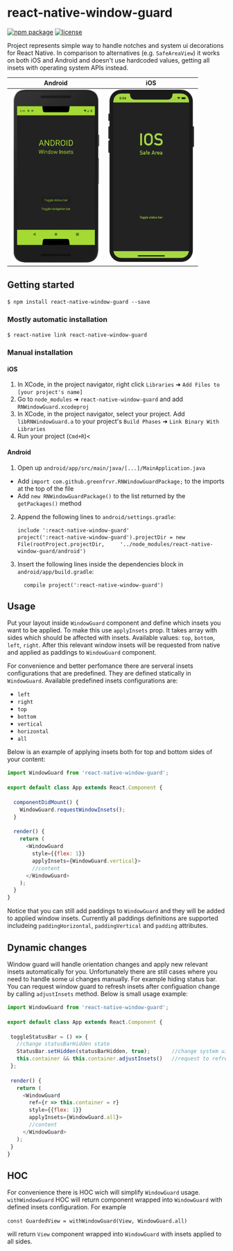 # react-native-window-guard

[![npm package](https://img.shields.io/github/package-json/v/greenfrvr/react-native-window-guard.svg)](https://www.npmjs.com/package/react-native-window-guard)
[![license](https://img.shields.io/github/license/greenfrvr/react-native-window-guard.svg)](https://github.com/greenfrvr/react-native-window-guard/blob/master/LICENSE)


Project represents simple way to handle notches and system ui decorations for React Native. In comparison to alternatives (e.g. `SafeAreaView`) it works on both iOS and Android and doesn't use hardcoded values, getting all insets with operating system APIs instead.

Android             |  iOS
:-------------------------:|:-------------------------:
<img src="https://github.com/greenfrvr/react-native-window-guard/blob/master/example/snapshot_android.png" height=400/>  |  <img src="https://github.com/greenfrvr/react-native-window-guard/blob/master/example/snapshot_ios.png" height=400/>

## Getting started

`$ npm install react-native-window-guard --save`

### Mostly automatic installation

`$ react-native link react-native-window-guard`

### Manual installation


#### iOS

1. In XCode, in the project navigator, right click `Libraries` ➜ `Add Files to [your project's name]`
2. Go to `node_modules` ➜ `react-native-window-guard` and add `RNWindowGuard.xcodeproj`
3. In XCode, in the project navigator, select your project. Add `libRNWindowGuard.a` to your project's `Build Phases` ➜ `Link Binary With Libraries`
4. Run your project (`Cmd+R`)<

#### Android

1. Open up `android/app/src/main/java/[...]/MainApplication.java`
  - Add `import com.github.greenfrvr.RNWindowGuardPackage;` to the imports at the top of the file
  - Add `new RNWindowGuardPackage()` to the list returned by the `getPackages()` method
2. Append the following lines to `android/settings.gradle`:
  	```
  	include ':react-native-window-guard'
  	project(':react-native-window-guard').projectDir = new File(rootProject.projectDir, 	'../node_modules/react-native-window-guard/android')
  	```
3. Insert the following lines inside the dependencies block in `android/app/build.gradle`:
  	```
      compile project(':react-native-window-guard')
  	```


## Usage
Put your layout inside `WindowGuard` component and define which insets you want to be applied. To make this use `applyInsets` prop. It takes array with sides which should be affected with insets. Available values: `top`, `bottom`, `left`, `right`. After this relevant window insets will be requested from native and applied as paddings to `WindowGuard` component. 

For convenience and better perfomance there are serveral insets configurations that are predefined. They are defined statically in `WindowGuard`. Available predefined insets configurations are: 
- `left`
- `right`
- `top`
- `bottom`
- `vertical`
- `horizontal`
- `all`

Below is an example of applying insets both for top and bottom sides of your content: 

```javascript
import WindowGuard from 'react-native-window-guard';

export default class App extends React.Component {

  componentDidMount() {
    WindowGuard.requestWindowInsets();
  }

  render() {
    return (
      <WindowGuard
        style={{flex: 1}}
        applyInsets={WindowGuard.vertical}>
        //content
      </WindowGuard>
    );
  }
}
```
Notice that you can still add paddings to `WindowGuard` and they will be added to applied window insets. Currently all paddings definitions are supported includeing `paddingHorizontal`, `paddingVertical` and `padding` attributes.

## Dynamic changes

Window guard will handle orientation changes and apply new relevant insets automatically for you. Unfortunately there are still cases where you need to handle some ui changes manually. For example hiding status bar. You can request window guard to refresh insets after configuation change by calling `adjustInsets` method. Below is small usage example:

 ```javascript
import WindowGuard from 'react-native-window-guard';

export default class App extends React.Component {

  toggleStatusBar = () => {
    //change statusBarHidden state
    StatusBar.setHidden(statusBarHidden, true);       //change system ui views state
    this.container && this.container.adjustInsets()   //request to refresh insets values
  };

  render() {
    return (
      <WindowGuard
        ref={r => this.container = r}
        style={{flex: 1}}
        applyInsets={WindowGuard.all}>
        //content
      </WindowGuard>
    );
  }
}
```

## HOC 
For convenience there is HOC wich will simplify `WindowGuard` usage. `withWindowGuard` HOC will return component wrapped into `WindowGuard` with defined insets configuration. For example 

`const GuardedView = withWindowGuard(View, WindowGuard.all)`

will return `View` component wrapped into `WindowGuard` with insets applied to all sides.
